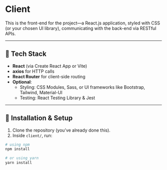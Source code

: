 # Client

This is the front-end for the project—a React.js application, styled with CSS (or your chosen UI library), communicating with the back-end via RESTful APIs.

---

## 🚀 Tech Stack

- **React** (via Create React App or Vite)
- **axios** for HTTP calls
- **React Router** for client-side routing
- **Optional**:
  - Styling: CSS Modules, Sass, or UI frameworks like Bootstrap, Tailwind, Material-UI
  - Testing: React Testing Library & Jest

---

## 🔧 Installation & Setup

1. Clone the repository (you’ve already done this).
2. Inside `client/`, run:

```bash
# using npm
npm install

# or using yarn
yarn install


